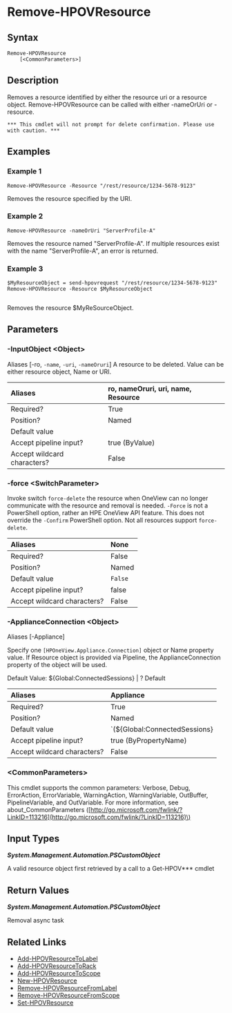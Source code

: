 ﻿---
description: Remove existing resource(s).
---

# Remove-HPOVResource

## Syntax

```text
Remove-HPOVResource
    [<CommonParameters>]
```

## Description

Removes a resource identified by either the resource uri or a resource object.  Remove-HPOVResource can be called with either -nameOrUri or -resource.  

	*** This cmdlet will not prompt for delete confirmation. Please use with caution. ***

## Examples

###  Example 1 

```text
Remove-HPOVResource -Resource "/rest/resource/1234-5678-9123"

```

Removes the resource specified by the URI.

###  Example 2 

```text
Remove-HPOVResource -nameOrUri "ServerProfile-A"

```

Removes the resource named "ServerProfile-A".  If multiple resources exist with the name "ServerProfile-A", an error is returned.

###  Example 3 

```text
$MyResourceObject = send-hpovrequest "/rest/resource/1234-5678-9123"
Remove-HPOVResource -Resource $MyResourceObject


```

Removes the resource $MyReSourceObject.

## Parameters

### -InputObject &lt;Object&gt;

Aliases [-ro, `-name`, `-uri`, `-nameOruri`]
A resource to be deleted. Value can be either resource object, Name or URI.

| Aliases | ro, nameOruri, uri, name, Resource |
| :--- | :--- |
| Required? | True |
| Position? | Named |
| Default value |  |
| Accept pipeline input? | true (ByValue) |
| Accept wildcard characters? | False |

### -force &lt;SwitchParameter&gt;

Invoke switch `force-delete` the resource when OneView can no longer communicate with the resource and removal is needed.  `-Force` is not a PowerShell option, rather an HPE OneView API feature.  This does not override the `-Confirm` PowerShell option. Not all resources support `force-delete`.

| Aliases | None |
| :--- | :--- |
| Required? | False |
| Position? | Named |
| Default value | `False` |
| Accept pipeline input? | false |
| Accept wildcard characters? | False |

### -ApplianceConnection &lt;Object&gt;

Aliases [-Appliance]

Specify one `[HPOneView.Appliance.Connection]` object or Name property value. If Resource object is provided via Pipeline, the ApplianceConnection property of the object will be used.

Default Value: ${Global:ConnectedSessions} | ? Default

| Aliases | Appliance |
| :--- | :--- |
| Required? | True |
| Position? | Named |
| Default value | `(${Global:ConnectedSessions} | ? Default)` |
| Accept pipeline input? | true (ByPropertyName) |
| Accept wildcard characters? | False |

### &lt;CommonParameters&gt;

This cmdlet supports the common parameters: Verbose, Debug, ErrorAction, ErrorVariable, WarningAction, WarningVariable, OutBuffer, PipelineVariable, and OutVariable. For more information, see about\_CommonParameters \([http://go.microsoft.com/fwlink/?LinkID=113216](http://go.microsoft.com/fwlink/?LinkID=113216)\)

## Input Types

_**System.Management.Automation.PSCustomObject**_

A valid resource object first retrieved by a call to a Get-HPOV*** cmdlet


## Return Values

_**System.Management.Automation.PSCustomObject**_

Removal async task

## Related Links

* [Add-HPOVResourceToLabel](../facilities/add-hpovresourcetolabel.md)
* [Add-HPOVResourceToRack](../facilities/add-hpovresourcetorack.md)
* [Add-HPOVResourceToScope](../appliance/add-hpovresourcetoscope.md)
* [New-HPOVResource](new-hpovresource.md)
* [Remove-HPOVResourceFromLabel](../appliance/remove-hpovresourcefromlabel.md)
* [Remove-HPOVResourceFromScope](../appliance/remove-hpovresourcefromscope.md)
* [Set-HPOVResource](set-hpovresource.md)
